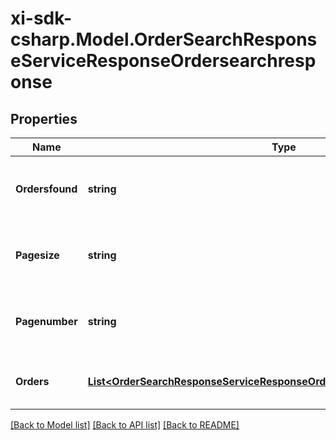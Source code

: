 # xi-sdk-csharp.Model.OrderSearchResponseServiceResponseOrdersearchresponse

## Properties

Name | Type | Description | Notes
------------ | ------------- | ------------- | -------------
**Ordersfound** | **string** | Number of records found in the search result | 
**Pagesize** | **string** | The submitted pagesize, default is 25 | [optional] 
**Pagenumber** | **string** | The submitted pager number, default is 1 | [optional] 
**Orders** | [**List&lt;OrderSearchResponseServiceResponseOrdersearchresponseOrdersInner&gt;**](OrderSearchResponseServiceResponseOrdersearchresponseOrdersInner.md) | An array of orders in the search result | [optional] 

[[Back to Model list]](../README.md#documentation-for-models) [[Back to API list]](../README.md#documentation-for-api-endpoints) [[Back to README]](../README.md)

